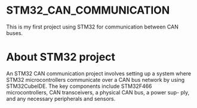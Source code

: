 # STM32_CAN_COMMUNICATION
This is my first project using STM32 for communication between CAN buses.
# About STM32 project
An STM32 CAN communication project involves setting up a system where STM32 microcontrollers communicate over a CAN bus network by using STM32CubeIDE. The key components include STM32F466 microcontrollers, CAN transceivers, a physical CAN bus, a power sup- ply, and any necessary peripherals and sensors.

